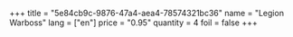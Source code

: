 +++
title = "5e84cb9c-9876-47a4-aea4-78574321bc36"
name = "Legion Warboss"
lang = ["en"]
price = "0.95"
quantity = 4
foil = false
+++
